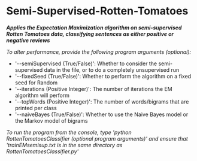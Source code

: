 # Semi-Supervised-Rotten-Tomatoes

**_Applies the Expectation Maximization algorithm on semi-supervised Rotten Tomatoes data, classifying sentences as either positive or negative reviews_**

*To alter performance, provide the following program arguments (optional):*
- '--semiSupervised (True/False)': Whether to consider the semi-supervised data in the file, or to do a completely unsupervised run
- '--fixedSeed (True/False)': Whether to perform the algorithm on a fixed seed for Random
- '--iterations (Positive Integer)': The number of iterations the EM algorithm will perform
- '--topWords (Positive Integer)': The number of words/bigrams that are printed per class
- '--naiveBayes (True/False)': Whether to use the Naive Bayes model or the Markov model of bigrams

*To run the program from the console, type 'python RottenTomatoesClassifier (optional program arguments)' and ensure that 'trainEMsemisup.txt is in the same directory as RottenTomatoesClassifier.py'*

